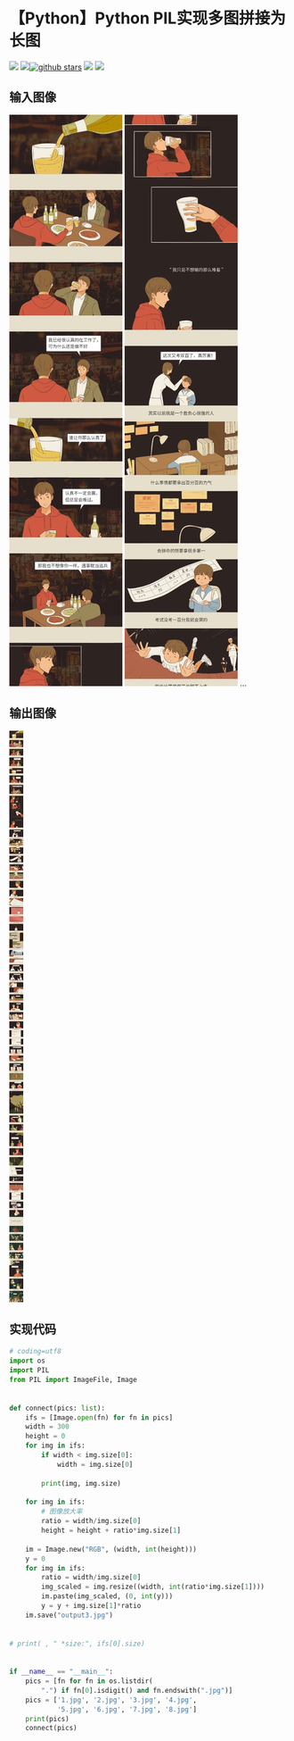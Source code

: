 # 【Python】Python PIL实现多图拼接为长图
![](https://img.shields.io/github/issues/dexfire/python_pil_image_concat)
![](https://img.shields.io/github/forks/dexfire/python_pil_image_concat)[![github stars](https://img.shields.io/github/stars/dexfire/python_pil_image_concat.svg?style=social)](https://github.com/dexfire/python_pil_image_concat)
![](https://img.shields.io/github/stars/dexfire/python_pil_image_concat)
![](https://img.shields.io/github/license/dexfire/python_pil_image_concat)

## 输入图像
![输入多图1](https://raw.githubusercontent.com/dexfire/python_pil_image_concat/master/1.jpg)
![输入多图2](https://raw.githubusercontent.com/dexfire/python_pil_image_concat/master/2.jpg)
...

## 输出图像
![输出图像](https://raw.githubusercontent.com/dexfire/python_pil_image_concat/master/output3.jpg)

## 实现代码
```python
# coding=utf8
import os
import PIL
from PIL import ImageFile, Image


def connect(pics: list):
    ifs = [Image.open(fn) for fn in pics]
    width = 300
    height = 0
    for img in ifs:
        if width < img.size[0]:
            width = img.size[0]

        print(img, img.size)

    for img in ifs:
        # 图像放大率
        ratio = width/img.size[0]
        height = height + ratio*img.size[1]

    im = Image.new("RGB", (width, int(height)))
    y = 0
    for img in ifs:
        ratio = width/img.size[0]
        img_scaled = img.resize((width, int(ratio*img.size[1])))
        im.paste(img_scaled, (0, int(y)))
        y = y + img.size[1]*ratio
    im.save("output3.jpg")


# print( , " *size:", ifs[0].size)


if __name__ == "__main__":
    pics = [fn for fn in os.listdir(
        ".") if fn[0].isdigit() and fn.endswith(".jpg")]
    pics = ['1.jpg', '2.jpg', '3.jpg', '4.jpg',
            '5.jpg', '6.jpg', '7.jpg', '8.jpg']
    print(pics)
    connect(pics)

```
